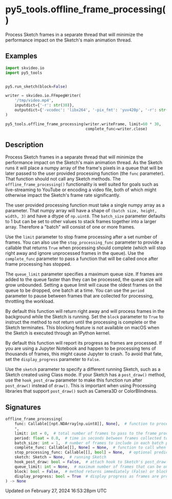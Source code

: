 # py5_tools.offline_frame_processing()

Process Sketch frames in a separate thread that will minimize the performance impact on the Sketch's main animation thread.

## Examples

<div class="example-table">

<div class="example-row"><div class="example-cell-image">

</div><div class="example-cell-code">

```python
import skvideo.io
import py5_tools


py5.run_sketch(block=False)

writer = skvideo.io.FFmpegWriter(
    '/tmp/video.mp4',
    inputdict={'-r': str(30)},
    outputdict={'-vcodec': 'libx264', '-pix_fmt': 'yuv420p', '-r': str(30)}
)

py5_tools.offline_frame_processing(writer.writeFrame, limit=60 * 30,
                                   complete_func=writer.close)
```

</div></div>

</div>

## Description

Process Sketch frames in a separate thread that will minimize the performance impact on the Sketch's main animation thread. As the Sketch runs it will place a numpy array of the frame's pixels in a queue that will be later passed to the user provided processing function (the `func` parameter). That function should not call any Sketch methods. The `offline_frame_processing()` functionality is well suited for goals such as live-streaming to YouTube or encoding a video file, both of which might otherwise impact the Sketch's frame rate significantly.

The user provided processing function must take a single numpy array as a parameter. That numpy array will have a shape of `(batch size, height, width, 3)` and have a dtype of `np.uint8`. The `batch_size` parameter defaults to 1 but can be set to other values to stack frames together into a larger array. Therefore a "batch" will consist of one or more frames.

Use the `limit` parameter to stop frame processing after a set number of frames. You can also use the `stop_processing_func` parameter to provide a callable that returns `True` when processing should complete (which will stop right away and ignore unprocessed frames in the queue). Use the `complete_func` parameter to pass a function that will be called once after frame processing has stopped.

The `queue_limit` parameter specifies a maximum queue size. If frames are added to the queue faster than they can be processed, the queue size will grow unbounded. Setting a queue limit will cause the oldest frames on the queue to be dropped, one batch at a time. You can use the `period` parameter to pause between frames that are collected for processing, throttling the workload.

By default this function will return right away and will process frames in the background while the Sketch is running. Set the `block` parameter to `True` to instruct the method to not return until the processing is complete or the Sketch terminates. This blocking feature is not available on macOS when the Sketch is executed through an IPython kernel.

By default this function will report its progress as frames are processed. If you are using a Jupyter Notebook and happen to be processing tens of thousands of frames, this might cause Jupyter to crash. To avoid that fate, set the `display_progress` parameter to `False`.

Use the `sketch` parameter to specify a different running Sketch, such as a Sketch created using Class mode. If your Sketch has a `post_draw()` method, use the `hook_post_draw` parameter to make this function run after `post_draw()` instead of `draw()`. This is important when using Processing libraries that support `post_draw()` such as Camera3D or ColorBlindness.

## Signatures

```python
offline_frame_processing(
    func: Callable[[npt.NDArray[np.uint8]], None],  # function to process the Sketch's pixels, one batch at a time
    *,
    limit: int = 0,  # total number of frames to pass to the frame processing function
    period: float = 0.0,  # time in seconds between frames collected to be passed to the frame processing function (default 0 means no delay)
    batch_size: int = 1,  # number of frames to include in each batch passed to the frame processing function
    complete_func: Callable[[], None] = None,  # function to call when frame processing is complete
    stop_processing_func: Callable[[], bool] = None,  # optional predicate function that determines if frame processing should terminate
    sketch: Sketch = None,  # running Sketch
    hook_post_draw: bool = False,  # attach hook to Sketch's post_draw method instead of draw
    queue_limit: int = None,  # maximum number of frames that can be on the queue waiting to be processed
    block: bool = False,  # method returns immediately (False) or blocks until function returns (True)
    display_progress: bool = True  # display progress as frames are processed
) -> None
```

Updated on February 27, 2024 16:53:28pm UTC
